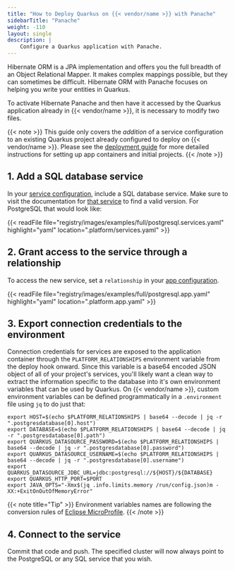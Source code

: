 ```yaml
---
title: "How to Deploy Quarkus on {{< vendor/name >}} with Panache"
sidebarTitle: "Panache"
weight: -110
layout: single
description: |
    Configure a Quarkus application with Panache.
---
```


Hibernate ORM is a JPA implementation and offers you the full breadth of an Object Relational Mapper. It makes complex mappings possible, but they can sometimes be difficult. Hibernate ORM with Panache focuses on helping you write your entities in Quarkus.

To activate Hibernate Panache and then have it accessed by the Quarkus application already in {{< vendor/name >}}, it is necessary to modify two files. 

{{< note >}}
This guide only covers the *addition* of a service configuration to an existing Quarkus project already configured to deploy on {{< vendor/name >}}. Please see the [deployment guide](./deploy/_index.md) for more detailed instructions for setting up app containers and initial projects. 
{{< /note >}}

## 1. Add a SQL database service

In your [service configuration](../../add-services/_index.md), include a SQL database service. Make sure to visit the documentation for [that service](../../add-services/_index.md) to find a valid version. For PostgreSQL that would look like:

{{< readFile file="registry/images/examples/full/postgresql.services.yaml" highlight="yaml" location=".platform/services.yaml" >}}

## 2. Grant access to the service through a relationship

To access the new service, set a `relationship` in your [app configuration](../../create-apps/app-reference.md#relationships).

{{< readFile file="registry/images/examples/full/postgresql.app.yaml" highlight="yaml" location=".platform.app.yaml" >}}

## 3. Export connection credentials to the environment

Connection credentials for services are exposed to the application container through the `PLATFORM_RELATIONSHIPS` environment variable from the deploy hook onward. Since this variable is a base64 encoded JSON object of all of your project's services, you'll likely want a clean way to extract the information specific to the database into it's own environment variables that can be used by Quarkus. On {{< vendor/name >}}, custom environment variables can be defined programmatically in a `.environment` file using `jq` to do just that:

```text
export HOST=$(echo $PLATFORM_RELATIONSHIPS | base64 --decode | jq -r ".postgresdatabase[0].host")
export DATABASE=$(echo $PLATFORM_RELATIONSHIPS | base64 --decode | jq -r ".postgresdatabase[0].path")
export QUARKUS_DATASOURCE_PASSWORD=$(echo $PLATFORM_RELATIONSHIPS | base64 --decode | jq -r ".postgresdatabase[0].password")
export QUARKUS_DATASOURCE_USERNAME=$(echo $PLATFORM_RELATIONSHIPS | base64 --decode | jq -r ".postgresdatabase[0].username")
export QUARKUS_DATASOURCE_JDBC_URL=jdbc:postgresql://${HOST}/${DATABASE}
export QUARKUS_HTTP_PORT=$PORT
export JAVA_OPTS="-Xmx$(jq .info.limits.memory /run/config.json)m -XX:+ExitOnOutOfMemoryError"
```

{{< note title="Tip" >}}
Environment variables names are following the conversion rules of [Eclipse MicroProfile](https://github.com/eclipse/microprofile-config/blob/master/spec/src/main/asciidoc/configsources.asciidoc#user-content-default-configsources).
{{< /note >}}

## 4. Connect to the service

Commit that code and push. The specified cluster will now always point to the PostgreSQL or any SQL service that you wish.
